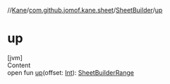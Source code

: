 //[Kane](../../index.md)/[com.github.jomof.kane.sheet](../index.md)/[SheetBuilder](index.md)/[up](up.md)



# up  
[jvm]  
Content  
open fun [up](up.md)(offset: [Int](https://kotlinlang.org/api/latest/jvm/stdlib/kotlin/-int/index.html)): [SheetBuilderRange](../-sheet-builder-range/index.md)  



